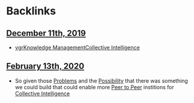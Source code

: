 
# Backlinks
## [December 11th, 2019](<December 11th, 2019.md>)
- [vgr](<vgr.md>)[Knowledge Management](<Knowledge Management.md>)[Collective Intelligence](<Collective Intelligence.md>)

## [February 13th, 2020](<February 13th, 2020.md>)
- So given those [Problems](((bxWvKjPuJ))) and the [Possibility](((wT_EIptMs))) that there was something we could build that could enable more [Peer to Peer](<Peer to Peer.md>) institions for [Collective Intelligence](<Collective Intelligence.md>)

